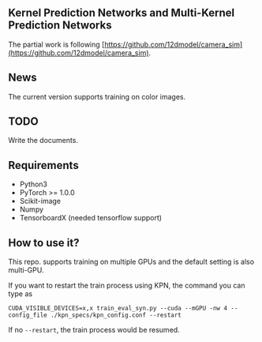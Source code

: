 ## Kernel Prediction  Networks and Multi-Kernel Prediction Networks


The partial work is following [https://github.com/12dmodel/camera_sim](https://github.com/12dmodel/camera_sim).

## News
The current version supports training on color images.

## TODO
Write the documents.

## Requirements
- Python3
- PyTorch >= 1.0.0
- Scikit-image
- Numpy
- TensorboardX (needed tensorflow support)

## How to use it?
This repo. supports training on multiple GPUs and the default setting is also multi-GPU.  

If you want to restart the train process using KPN, the command you can type as
```
CUDA_VISIBLE_DEVICES=x,x train_eval_syn.py --cuda --mGPU -nw 4 --config_file ./kpn_specs/kpn_config.conf --restart
```
If no `--restart`, the train process would be resumed.

